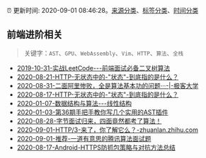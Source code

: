 :alarm_clock: 更新时间: 2020-09-01 08:46:28。[来源分类](../README.md)、[标签分类](../TAGS.md)、[时间分类](../TIMELINE.md)

## 前端进阶相关


> 关键字：`AST`、`GPU`、`WebAssembly`、`Vim`、`HTTP`、`算法`、`全栈`



- [2019-10-31-实战LeetCode---前端面试必备二叉树算法](https://www.ershicimi.com/p/f3413b58491ac20f4c17a09b8a0af5e1) 
- [2020-08-21-HTTP-无状态中的-"状态"-到底指的是什么？](https://www.ershicimi.com/p/86111543394fd8a1d2380f5b86c635c8) 
- [2020-08-31-二面阿里惨败，全是算法基本功的问题···-|-极客大学](https://www.ershicimi.com/p/87f10d6722414698e6f270ae4d5574a8) 
- [2020-08-17-HTTP-无状态中的-"状态"-到底指的是什么？](https://www.ershicimi.com/p/1a8dc2100ac260579c7aaa34c469588a) 
- [2020-01-07-数据结构与算法---线性结构](https://www.ershicimi.com/p/800f919ba2a631b8ec88e1f5f14b90d4) 
- [2020-01-03-第36期手把手教你写几个实用的AST插件](https://www.ershicimi.com/p/7d73d242ed593720c83421f0981008cf) 
- [2020-08-28-字节面试归来，四面竟然都考了算法！](https://www.ershicimi.com/p/93870384e86285174416f385a64c52af) 
- [2020-09-01-HTTP/3-来了，你了解它么？-zhuanlan.zhihu.com](https://blogread.cn/news/go.php?idItem=13737&url=https%3A%2F%2Fzhuanlan.zhihu.com%2Fp%2F198959604%3Fcomefrom%3Dhttps%253A%252F%252Fblogread.cn%252Fnews%252F) 
- [2020-09-01-推荐-一道有意思的腾讯算法面试题](https://toutiao.io/k/wui7yqj) 
- [2020-08-17-Android-HTTPS防抓包策略与对抗方法总结](https://sec.thief.one/article_content?a_id=64d5679d02914a3d35260df056a1fa80) 